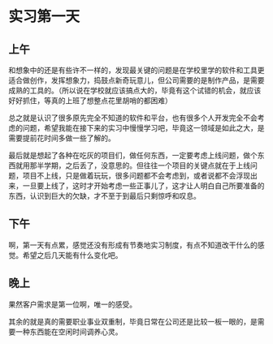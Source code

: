 # 实习第一天

## 上午

和想象中的还是有些许不一样的，发现最关键的问题是在学校里学的软件和工具更适合做创作，发挥想象力，捣鼓点新奇玩意儿，但公司需要的是制作产品，是需要成熟的工具的。（所以说在学校就应该搞点大的，毕竟有这个试错的机会，就应该好好抓住，等真的上班了想整点花里胡哨的都困难）

总之就是认识了很多原先完全不知道的软件和平台，也有很多个人开发完全不会考虑的问题，希望我能在接下来的实习中慢慢学习吧，毕竟这一领域是如此之大，是需要提前花时间多做一些了解的。

最后就是想起了各种在吃灰的项目们，做任何东西，一定要考虑上线问题，做个东西就用那半学期，之后丢了，没意思的。但往往一个项目的关键点就在于上线问题，项目不上线，只是做着玩玩，很多问题都不会考虑到，或者说都不会浮现出来，一旦要上线了，这时才开始考虑一些正事儿了，这才让人明白自己所要准备的东西，认识到巨大的欠缺，才不至于到最后只剩惊呼和叹息。

## 下午

啊，第一天有点累，感觉还没有形成有节奏地实习制度，有点不知道改干什么的感觉。希望之后几天能有什么变化吧。

## 晚上

果然客户需求是第一位啊，唯一的感受。

其余的就是真的需要职业事业双重制，毕竟日常在公司还是比较一板一眼的，是需要一种东西能在空闲时间调养心灵。
